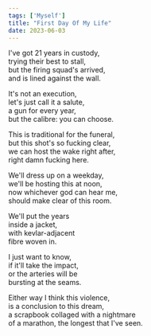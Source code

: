 ```yaml
---
tags: ['Myself']
title: "First Day Of My Life"
date: 2023-06-03
---
```


I've got 21 years in custody,  
trying their best to stall,  
but the firing squad's arrived,  
and is lined against the wall.

It's not an execution,  
let's just call it a salute,  
a gun for every year,  
but the calibre: you can choose.

This is traditional for the funeral,  
but this shot's so fucking clear,  
we can host the wake right after,  
right damn fucking here.

We'll dress up on a weekday,  
we'll be hosting this at noon,  
now whichever god can hear me,  
should make clear of this room.

We'll put the years  
inside a jacket,  
with kevlar-adjacent  
fibre woven in.

I just want to know,  
if it'll take the impact,  
or the arteries will be  
bursting at the seams.

Either way I think this violence,  
is a conclusion to this dream,  
a scrapbook collaged with a nightmare  
of a marathon, the longest that I've seen.

